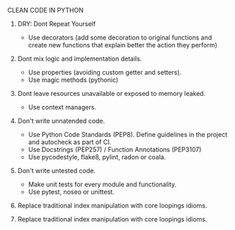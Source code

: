 CLEAN CODE IN PYTHON

1. DRY: Dont Repeat Yourself

   - Use decorators (add some decoration to original functions and create new functions that explain better the action they perform)

2. Dont mix logic and implementation details.

   - Use properties (avoiding custom getter and setters).
   - Use magic methods (pythonic)

3. Dont leave resources unavailable or exposed to memory leaked.

   - Use context managers.

4. Don't write unnatended code.

   - Use Python Code Standards (PEP8). Define guidelines in the project and autocheck as part of CI.
   - Use Docstrings (PEP257) / Function Annotations (PEP3107)
   - Use pycodestyle, flake8, pylint, radon or coala.

5. Don't write untested code.
   - Make unit tests for every module and functionality.
   - Use pytest, noseo or unittest.

6. Replace traditional index manipulation with core loopings idioms.

7. Replace traditional index manipulation with core loopings idioms.
